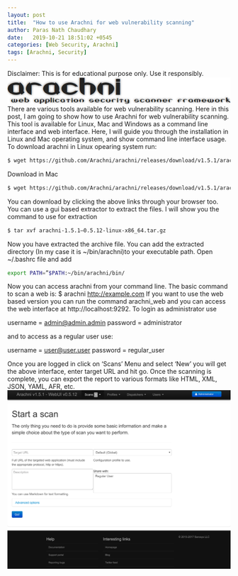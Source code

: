 ```yaml
---
layout: post
title:  "How to use Arachni for web vulnerability scanning"
author: Paras Nath Chaudhary
date:   2019-10-21 18:51:02 +0545
categories: [Web Security, Arachni]
tags: [Arachni, Security]
---
```

Disclaimer: This is for educational purpose only. Use it responsibly.
![Arachni](/blog/assets/img/arachni.png)
There are various tools available for web vulnerability scanning. Here in this post, I am going to show how to use Arachni for web vulnerability scanning. This tool is available for Linux, Mac and Windows as a command line interface and web interface. Here, I will guide you through the installation in Linux and Mac operating system, and show command line interface usage.
To download arachni in Linux opearing system run:
<!--more-->
```bash
$ wget https://github.com/Arachni/arachni/releases/download/v1.5.1/arachni-1.5.1-0.5.12-linux-x86_64.tar.gz
```
Download in Mac
```bash
$ wget https://github.com/Arachni/arachni/releases/download/v1.5.1/arachni-1.5.1-0.5.12-darwin-x86_64.tar.gz
```
You can download by clicking the above links through your browser too. You can use a gui based extractor to extract the files. I will show you the command to use for extraction
```bash
$ tar xvf arachni-1.5.1–0.5.12-linux-x86_64.tar.gz
```
Now you have extracted the archive file. You can add the extracted directory (In my case it is ~/bin/arachni)to your executable path. Open ~/.bashrc file and add
```bash
export PATH=”$PATH:~/bin/arachni/bin/
```
Now you can access arachni from your command line. The basic command to scan a web is:
$ arachni http://example.com
If you want to use the web based version you can run the command arachni_web and you can access the web interface at http://localhost:9292. To login as administrator use

username = admin@admin.admin 
password = administrator

and to access as a regular user use:

username = user@user.user 
password = regular_user

Once you are logged in click on ‘Scans’ Menu and select ‘New’ you will get the above interface, enter target URL and hit go. Once the scanning is complete, you can export the report to various formats like HTML, XML, JSON, YAML, AFR, etc.
![Arachni](/blog/assets/img/arachni-web.png)